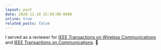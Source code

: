 ```yaml
---
layout: post
date: 2020-11-10 15:59:00-0400
inline: true
related_posts: false
---
```


I served as a reviewer for [IEEE Transactions on Wireless Communications]([https://ieeexplore.ieee.org/xpl/RecentIssue.jsp?punumber=7693]) and [IEEE Transactions on Communications]([https://ieeexplore.ieee.org/xpl/RecentIssue.jsp?punumber=26]). :pencil:

